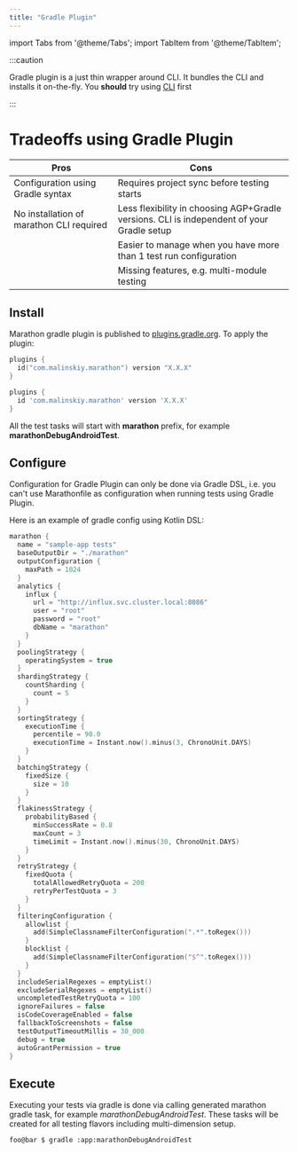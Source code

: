 ```yaml
---
title: "Gradle Plugin"
---
```


import Tabs from '@theme/Tabs';
import TabItem from '@theme/TabItem';

:::caution

Gradle plugin is a just thin wrapper around CLI. It bundles the CLI and installs it on-the-fly.
You **should** try using [CLI][2] first

:::

# Tradeoffs using Gradle Plugin

| Pros                                     | Cons                                                                                      |
|------------------------------------------|-------------------------------------------------------------------------------------------|
| Configuration using Gradle syntax        | Requires project sync before testing starts                                               |
| No installation of marathon CLI required | Less flexibility in choosing AGP+Gradle versions. CLI is independent of your Gradle setup |
|                                          | Easier to manage when you have more than 1 test run configuration                         |
|                                          | Missing features, e.g. multi-module testing                                               |

## Install

Marathon gradle plugin is published to [plugins.gradle.org][1].
To apply the plugin:

<Tabs>
<TabItem value="kts" label="Kotlin DSL">

```kotlin
plugins {
  id("com.malinskiy.marathon") version "X.X.X"
}
```

</TabItem>
<TabItem value="GroovyDSL" label="Groovy DSL">

```groovy
plugins {
  id 'com.malinskiy.marathon' version 'X.X.X'
}
```

</TabItem>
</Tabs>

All the test tasks will start with **marathon** prefix, for example **marathonDebugAndroidTest**.

[1]: https://plugins.gradle.org
[2]: ../intro/install.md

## Configure

Configuration for Gradle Plugin can only be done via Gradle DSL, i.e. you can't use Marathonfile as configuration when running tests using Gradle Plugin.

Here is an example of gradle config using Kotlin DSL:

```kotlin
marathon {
  name = "sample-app tests"
  baseOutputDir = "./marathon"
  outputConfiguration {
    maxPath = 1024
  }
  analytics {
    influx {
      url = "http://influx.svc.cluster.local:8086"
      user = "root"
      password = "root"
      dbName = "marathon"
    }
  }
  poolingStrategy {
    operatingSystem = true
  }
  shardingStrategy {
    countSharding {
      count = 5
    }
  }
  sortingStrategy {
    executionTime {
      percentile = 90.0
      executionTime = Instant.now().minus(3, ChronoUnit.DAYS)
    }
  }
  batchingStrategy {
    fixedSize {
      size = 10
    }
  }
  flakinessStrategy {
    probabilityBased {
      minSuccessRate = 0.8
      maxCount = 3
      timeLimit = Instant.now().minus(30, ChronoUnit.DAYS)
    }
  }
  retryStrategy {
    fixedQuota {
      totalAllowedRetryQuota = 200
      retryPerTestQuota = 3
    }
  }
  filteringConfiguration {
    allowlist {
      add(SimpleClassnameFilterConfiguration(".*".toRegex()))
    }
    blocklist {
      add(SimpleClassnameFilterConfiguration("$^".toRegex()))
    }
  }
  includeSerialRegexes = emptyList()
  excludeSerialRegexes = emptyList()
  uncompletedTestRetryQuota = 100
  ignoreFailures = false
  isCodeCoverageEnabled = false
  fallbackToScreenshots = false
  testOutputTimeoutMillis = 30_000
  debug = true
  autoGrantPermission = true
}
```

## Execute

Executing your tests via gradle is done via calling generated marathon gradle task, for example *marathonDebugAndroidTest*. 
These tasks will be created for all testing flavors including multi-dimension setup.

```shell-session
foo@bar $ gradle :app:marathonDebugAndroidTest
```
